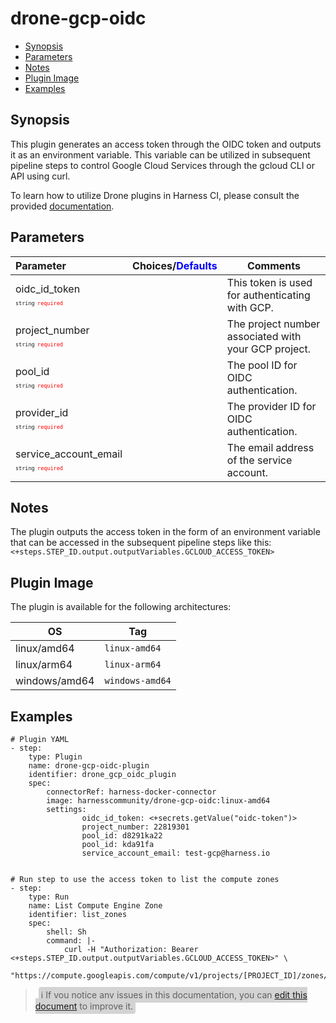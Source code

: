 # drone-gcp-oidc

- [Synopsis](#Synopsis)
- [Parameters](#Paramaters)
- [Notes](#Notes)
- [Plugin Image](#Plugin-Image)
- [Examples](#Examples)

## Synopsis

This plugin generates an access token through the OIDC token and outputs it as an environment variable. This variable can be utilized in subsequent pipeline steps to control Google Cloud Services through the gcloud CLI or API using curl.

To learn how to utilize Drone plugins in Harness CI, please consult the provided [documentation](https://developer.harness.io/docs/continuous-integration/use-ci/use-drone-plugins/run-a-drone-plugin-in-ci).

## Parameters

| Parameter                                                                                                                           | Choices/<span style="color:blue;">Defaults</span> | Comments                                             |
| :---------------------------------------------------------------------------------------------------------------------------------- | :------------------------------------------------ | ---------------------------------------------------- |
| oidc_id_token <span style="font-size: 10px"><br/>`string`</span> <span style="color:red; font-size: 10px">`required`</span>         |                                                   | This token is used for authenticating with GCP.      |
| project_number <span style="font-size: 10px"><br/>`string`</span> <span style="color:red; font-size: 10px">`required`</span>        |                                                   | The project number associated with your GCP project. |
| pool_id <span style="font-size: 10px"><br/>`string`</span> <span style="color:red; font-size: 10px">`required`</span>               |                                                   | The pool ID for OIDC authentication.                 |
| provider_id <span style="font-size: 10px"><br/>`string`</span> <span style="color:red; font-size: 10px">`required`</span>           |                                                   | The provider ID for OIDC authentication.             |
| service_account_email <span style="font-size: 10px"><br/>`string`</span> <span style="color:red; font-size: 10px">`required`</span> |                                                   | The email address of the service account.            |

## Notes

The plugin outputs the access token in the form of an environment variable that can be accessed in the subsequent pipeline steps like this: `<+steps.STEP_ID.output.outputVariables.GCLOUD_ACCESS_TOKEN>`

## Plugin Image

The plugin is available for the following architectures:

| OS            | Tag             |
| ------------- | --------------- |
| linux/amd64   | `linux-amd64`   |
| linux/arm64   | `linux-arm64`   |
| windows/amd64 | `windows-amd64` |

## Examples

```
# Plugin YAML
- step:
    type: Plugin
    name: drone-gcp-oidc-plugin
    identifier: drone_gcp_oidc_plugin
    spec:
        connectorRef: harness-docker-connector
        image: harnesscommunity/drone-gcp-oidc:linux-amd64
        settings:
                oidc_id_token: <+secrets.getValue("oidc-token")>
                project_number: 22819301
                pool_id: d8291ka22
                pool_id: kda91fa
                service_account_email: test-gcp@harness.io


# Run step to use the access token to list the compute zones
- step:
    type: Run
    name: List Compute Engine Zone
    identifier: list_zones
    spec:
        shell: Sh
        command: |-
            curl -H "Authorization: Bearer <+steps.STEP_ID.output.outputVariables.GCLOUD_ACCESS_TOKEN>" \
            "https://compute.googleapis.com/compute/v1/projects/[PROJECT_ID]/zones/[ZONE]/instances"
```

> <span style="font-size: 14px; margin-left:5px; background-color: #d3d3d3; padding: 4px; border-radius: 4px;">ℹ️ If you notice any issues in this documentation, you can [edit this document](https://github.com/harness-community/drone-gcp-oidc/blob/main/README.md) to improve it.</span>
